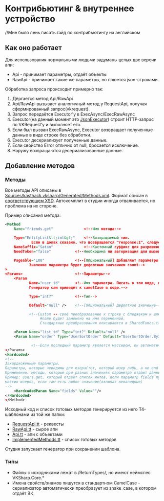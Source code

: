 # Контрибьютинг & внутреннее устройство

//Мне было лень писать гайд по контрибьютингу на английском

## Как оно работает

Для использования нормальными людьми задуманы целых две версии апи:

* Api - принимает параметры, отдаёт объекты
* RawApi - принимает такие же параметры, но плюется json-строками.

Обработка запроса происходит примерно так:

1. Дёргается метод Api/RawApi
2. Api/RawApi вызывает аналогичный метод у RequestApi, получая сформированный запрос(vkrequest<T>).
3. Запрос передаётся Executor'у в ExecAsync/ExecRawAsync
4. Executor(на данный момент это [JsonExecutor](Sources/kasthack.vksharp/Shared/Implementation/JsonExecutor.cs)) строит HTTP-запрос по VKRequest'у и выполняет его.
5. Если был вызван ExecRawAsync, Executor возвращает полученные данные в виде строке без обработки.
6. Executor десериализует полученные данные.
7. Если свойство Error отлично от null, бросается исключение.
8. Наружу возвращаются десериализованные данные.

## Добавление методов

### Методы

Все методы API описаны в [Sources/kasthack.vksharp/Generated/Methods.xml](Sources/kasthack.vksharp/Shared/Generated/Methods.xml). Формат описан в [соответствующем XSD](Sources/kasthack.vksharp/Shared/Generated/Methods.xsd). Автокомплит в студии иногда отваливается, но проблема на их стороне.

Пример описания метода:

```XML
<Method
    Name="friends.get"              <!--Имя метода-->

    Type="EntityList&lt;int&gt;"    <!--Возвращаемый тип.
            Если в доках сказано, что возвращается "response:1", следует писать void.-->
    NameSuffix="Satan"              <!--Кастомный суффикс для разрешения конфликтов между методами с разными hardcoded params-->
    NeedToken="false"           <!--Необходима ли авторизация для вызова-->

    Pageable="100"              <!--[Опциональный] Добавляет параметры offset и count.
           Значение параметра будет дефолтным значением count-->
>
<Params>                        <!--Параметры-->
    <Param
           Name="user_id"       <!--Имя параметра. Писать в том виде, как в ВК.
           Генератор сам приведёт к camelCase в коде.-->

           Type="int?"          <!--Тип-->

           Default="null" />    <!--[Опциональный] Дефолтное значение-->

           <!--Custom -- cвоё преобразование к строке с бледжеком и шлюхами.
                #name будет заменено на имя переменной.
                Стандартные преобразования описываются в SharedFuncs.tt-->

    <Param Name="list_id" Type="int?" Default="null" />
    <Param Name="order" Type="UserSortOrder" Default="UserSortOrder.ById" />

            <!--Если последний параметр является массивом, он автоматически станет params-->
</Params>
<Hardcoded>
<!--
Захардкоженные параметры.
Параметры, которые невидимы для юзера(тот, который юзер либы, а не end user), но будут добавлены в запрос.
Применение: методы, которые при разных значениях параметра отдают данные в разных форматах.
Пример: users.get, который отдаёт список интов, если параметр fields пуст и
массив юзеров, если там есть любое значение(включая невалидные)
-->
    <HardcodedParam Name="fields" Value=""/>
</Hardcoded>
</Method>
```

Исходный код и список готовых методов генерируется из него T4-шаблонами из той же папки:

* [RequestApi.tt](Sources/kasthack.vksharp/Shared/Generated/RequestApi.tt) - реквесты
* [RawApi.tt](Sources/kasthack.vksharp/Shared/Generated/RawApi.tt) - сырое апи
* [Api.tt](Sources/kasthack.vksharp/Shared/Generated/Api.tt) - апи с объектами
* [ImplementedMethods.tt](Sources/kasthack.vksharp/Shared/Generated/ImplementedMethods.tt) - список готовых методов

Студия запускает генератор при сохранении шаблона.

### Типы

* Файлы с исходниками лежат в /ReturnTypes/, но имеют неймспес VKSharp.Core.*
* Имена свойств/энамов пишутся в стандартном CamelCase - сериализатор автоматически преобразует из snake_case, в котором отдаёт ВК.

